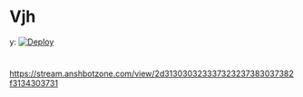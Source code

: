 # Vjh
y:
[![Deploy](https://www.herokucdn.com/deploy/button.svg)](https://heroku.com/deploy)

#
https://stream.anshbotzone.com/view/2d313030323337323237383037382f3134303731
